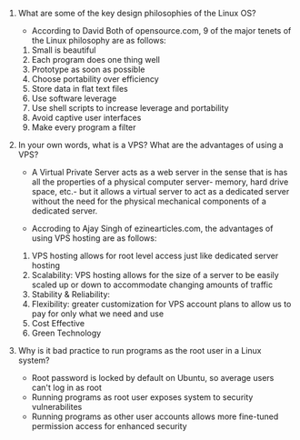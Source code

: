 1. What are some of the key design philosophies of the Linux OS?
    - According to David Both of opensource.com, 9 of the major tenets of the Linux philosophy are as follows:
    1. Small is beautiful
    2. Each program does one thing well
    3. Prototype as soon as possible
    4. Choose portability over efficiency
    5. Store data in flat text files
    6. Use software leverage
    7. Use shell scripts to increase leverage and portability
    8. Avoid captive user interfaces
    9. Make every program a filter

2. In your own words, what is a VPS? What are the advantages of using a VPS?
    - A Virtual Private Server acts as a web server in the sense that is has all the properties of a physical computer server- memory, hard drive space, etc.- but it allows a virtual server to act as a dedicated server without the need for the physical mechanical components of a dedicated server.

    - Accroding to Ajay Singh of ezinearticles.com, the advantages of using VPS hosting are as follows:
    1. VPS hosting allows for root level access just like dedicated server hosting
    2. Scalability: VPS hosting allows for the size of a server to be easily scaled up or down to accommodate changing amounts of traffic
    3. Stability & Reliability: 
    4. Flexibility: greater customization for VPS account plans to allow us to pay for only what we need and use
    5. Cost Effective
    6. Green Technology

3. Why is it bad practice to run programs as the root user in a Linux system?
    - Root password is locked by default on Ubuntu, so average users can't log in as root
    - Running programs as root user exposes system to security vulnerabilites
    - Running programs as other user accounts allows more fine-tuned permission access for enhanced security